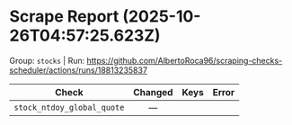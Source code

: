 # Scrape Report (2025-10-26T04:57:25.623Z)

Group: `stocks`  |  Run: https://github.com/AlbertoRoca96/scraping-checks-scheduler/actions/runs/18813235837

| Check | Changed | Keys | Error |
|---|:---:|:--|:--|
| `stock_ntdoy_global_quote` | — |  |  |
